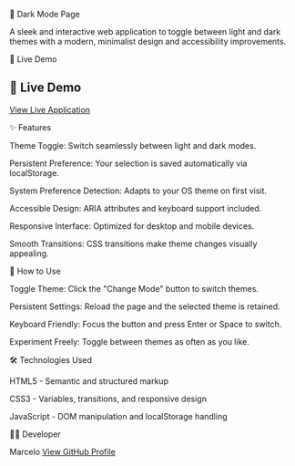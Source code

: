 🌙 Dark Mode Page

A sleek and interactive web application to toggle between light and dark themes with a modern, minimalist design and accessibility improvements.

🚀 Live Demo

## 🚀 Live Demo
[View Live Application](https://marceloadan73.github.io/Dark-Mode-Page/)

✨ Features

Theme Toggle: Switch seamlessly between light and dark modes.

Persistent Preference: Your selection is saved automatically via localStorage.

System Preference Detection: Adapts to your OS theme on first visit.

Accessible Design: ARIA attributes and keyboard support included.

Responsive Interface: Optimized for desktop and mobile devices.

Smooth Transitions: CSS transitions make theme changes visually appealing.

🎯 How to Use

Toggle Theme: Click the "Change Mode" button to switch themes.

Persistent Settings: Reload the page and the selected theme is retained.

Keyboard Friendly: Focus the button and press Enter or Space to switch.

Experiment Freely: Toggle between themes as often as you like.

🛠️ Technologies Used

HTML5 - Semantic and structured markup

CSS3 - Variables, transitions, and responsive design

JavaScript - DOM manipulation and localStorage handling

👨‍💻 Developer

Marcelo
[View GitHub Profile](https://github.com/MarceloAdan73)
